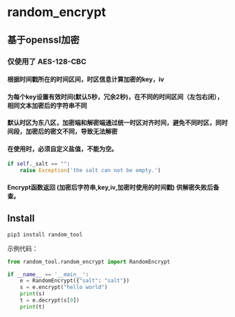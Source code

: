 # random_encrypt

## 基于openssl加密
### 仅使用了 AES-128-CBC
#### 根据时间戳所在的时间区间，时区信息计算加密的key，iv
#### 为每个key设置有效时间(默认5秒，冗余2秒)，在不同的时间区间（左包右闭），相同文本加密后的字符串不同
#### 默认时区为东八区，加密端和解密端通过统一时区对齐时间，避免不同时区，同时间段，加密后的密文不同，导致无法解密
#### 在使用时，必须自定义盐值，不能为空。
```python
if self._salt == "":
    raise Exception('the salt can not be empty.')
```
#### Encrypt函数返回 (加密后字符串,key,iv,加密时使用的时间戳) 供解密失败后备查。

## Install
```shell
pip3 install random_tool
```

示例代码：
```python
from random_tool.random_encrypt import RandomEncrypt

if __name__ == '__main__':
    e = RandomEncrypt({"salt": "salt"})
    s = e.encrypt("hello world")
    print(s)
    t = e.decrypt(s[0])
    print(t)
```